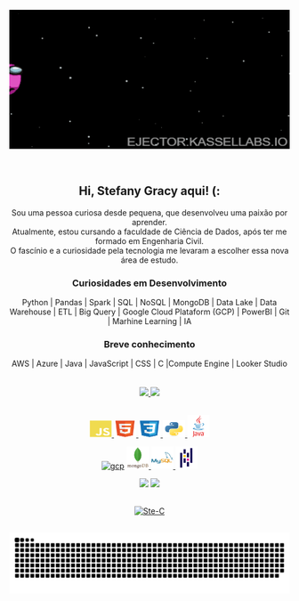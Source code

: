 
<p align="center">
  <img src="https://github.com/Stesilva16/Stesilva16/blob/main/.github/workflows/Welcome-to-my-universe!%20(1).gif" width="700" height="250">
</p>
<br>
<h2 align="center">Hi, Stefany Gracy aqui! (: </h2>

<div align="center">
Sou uma pessoa curiosa desde pequena, que desenvolveu uma paixão por aprender.<br> Atualmente, estou cursando a faculdade de Ciência de Dados, após ter me formado em Engenharia Civil.<br> O fascínio e a curiosidade pela tecnologia me levaram a escolher essa nova área de estudo.
</div>

<h3 align="center"> Curiosidades em Desenvolvimento </h3>
<div align="center">
 Python | Pandas | Spark | SQL | NoSQL | MongoDB | Data Lake | Data Warehouse | ETL | Big Query | Google Cloud Plataform (GCP) | PowerBI | Git | Marhine Learning | IA
</div>

<h3 align="center"> Breve conhecimento </h3>
<div align="center">
 AWS | Azure | Java | JavaScript | CSS | C |Compute Engine | Looker Studio 
</div>

<br> 
<br>
<div align="center">
<a href="https://github.com/Stesilva16">
<img height="180em" src="https://github-readme-stats.vercel.app/api?username=Stesilva16&show_icons=true&theme=cobalt">
<img height="180em" src="https://github-readme-stats.vercel.app/api/top-langs/?username=Stesilva16&layout=compact&langs_count=7&theme=cobalt"></a>
</div>

<div style="display: inline_block"><br>
<p align="center"><a href="https://github.com/Stesilva16" target="_blank" rel="noreferrer">
<img src="https://raw.githubusercontent.com/devicons/devicon/master/icons/javascript/javascript-plain.svg" alt="Ste-Js" width="40" height="30"/>
<img alt="Ste-HTML" height="30" width="40" src="https://raw.githubusercontent.com/devicons/devicon/master/icons/html5/html5-original.svg">
<img alt="Ste-CSS" height="30" width="40" src="https://raw.githubusercontent.com/devicons/devicon/master/icons/css3/css3-original.svg">
<img alt="Ste-Python" height="30" width="40" src="https://raw.githubusercontent.com/devicons/devicon/master/icons/python/python-original.svg">
<img alt="Ste-Java" height="40" width="40" src="https://github.com/devicons/devicon/blob/master/icons/java/java-original-wordmark.svg"></a>
</p>
</div>
 
 
 
<p align="center"> <a href="https://cloud.google.com" target="_blank" rel="noreferrer">
<img src="https://www.vectorlogo.zone/logos/google_cloud/google_cloud-icon.svg" alt="gcp" width="40" height="40"/></a>
<a href="https://www.mongodb.com/" target="_blank" rel="noreferrer">
<img src="https://raw.githubusercontent.com/devicons/devicon/master/icons/mongodb/mongodb-original-wordmark.svg" alt="mongodb" width="40" height="40"/> </a>
<a href="https://www.mysql.com/" target="_blank" rel="noreferrer">
<img src="https://raw.githubusercontent.com/devicons/devicon/master/icons/mysql/mysql-original-wordmark.svg" alt="mysql" width="40" height="40"/> </a>
<a href="https://pandas.pydata.org/" target="_blank" rel="noreferrer"> 
<img src="https://raw.githubusercontent.com/devicons/devicon/2ae2a900d2f041da66e950e4d48052658d850630/icons/pandas/pandas-original.svg" alt="pandas" width="40" height="40"/> </a>
<a href="https://scikit-learn.org/" target="_blank" rel="noreferrer"> <a href="https://seaborn.pydata.org/" target="_blank" rel="noreferrer">
<a href="https://www.sqlite.org/" target="_blank" rel="noreferrer"> 
</p>
</div>

<div>
<p align="center"> <a href = "stefany.silva2020.16@gmail.com"><img src="https://img.shields.io/badge/-Gmail-%23333?style=for-the-badge&logo=gmail&logoColor=white" target="_blank"></a>
<a href="https://www.linkedin.com/in/stefanygbsilva/" target="_blank"><img src="https://img.shields.io/badge/-LinkedIn-%230077B5?style=for-the-badge&logo=linkedin&logoColor=white" target="_blank"></a>
</div>

##
  
<div align="center"> 
<a href = "https://nadei.42sp.org.br/%22%3E"><img align="center" alt="Ste-C" height="135" width="135" src="https://nadei.42sp.org.br/img/InsigneaP3.png" target="_blank"></a> 
</div>
  
##
  
![Snake animation](https://raw.githubusercontent.com/Platane/snk/output/github-contribution-grid-snake.svg)
